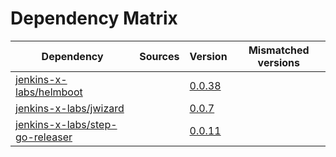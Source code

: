# Dependency Matrix

Dependency | Sources | Version | Mismatched versions
---------- | ------- | ------- | -------------------
[jenkins-x-labs/helmboot](https://github.com/jenkins-x-labs/helmboot) |  | [0.0.38](https://github.com/jenkins-x-labs/helmboot/releases/tag/v0.0.38) | 
[jenkins-x-labs/jwizard](https://github.com/jenkins-x-labs/jwizard) |  | [0.0.7](https://github.com/jenkins-x-labs/jwizard/releases/tag/v0.0.7) | 
[jenkins-x-labs/step-go-releaser](https://github.com/jenkins-x-labs/step-go-releaser) |  | [0.0.11](https://github.com/jenkins-x-labs/step-go-releaser/releases/tag/v0.0.11) | 
